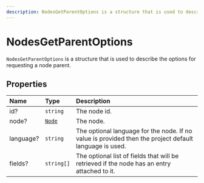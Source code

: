 ```yaml
---
description: NodesGetParentOptions is a structure that is used to describe the options for requesting a node parent.
---
```


# NodesGetParentOptions

`NodesGetParentOptions` is a structure that is used to describe the options for requesting a node parent.

## Properties

| Name | Type | Description |
| :--- | :--- | :---------- |
| id? | `string` | The node id. |
| node? | [`Node`](node.md) | The node. |
| language? | `string` | The optional language for the node. If no value is provided then the project default language is used. |
| fields? | `string[]` | The optional list of fields that will be retrieved if the node has an entry attached to it. |
